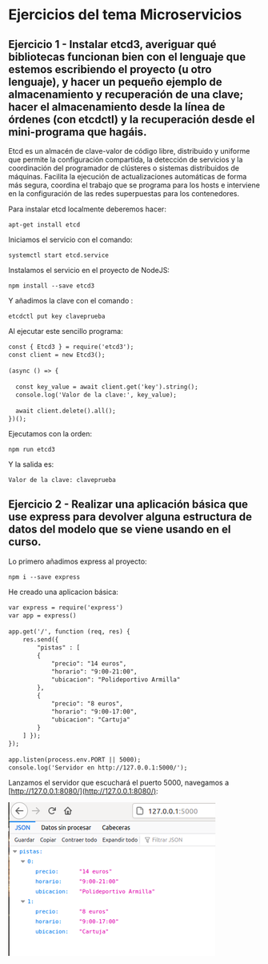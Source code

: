 # Ejercicios del tema Microservicios

## Ejercicio 1 - Instalar etcd3, averiguar qué bibliotecas funcionan bien con el lenguaje que estemos escribiendo el proyecto (u otro lenguaje), y hacer un pequeño ejemplo de almacenamiento y recuperación de una clave; hacer el almacenamiento desde la línea de órdenes (con etcdctl) y la recuperación desde el mini-programa que hagáis.

Etcd es un almacén de clave-valor de código libre, distribuido y uniforme que permite la configuración compartida, la detección de servicios y la coordinación del programador de clústeres o sistemas distribuidos de máquinas. Facilita la ejecución de actualizaciones automáticas de forma más segura, coordina el trabajo que se programa para los hosts e interviene en la configuración de las redes superpuestas para los contenedores. 

Para instalar etcd localmente deberemos hacer:
```
apt-get install etcd

```

Iniciamos el servicio con el comando:
```
systemctl start etcd.service
```
Instalamos el servicio en el proyecto de NodeJS:

```
npm install --save etcd3
```

Y añadimos la clave con el comando :

```
etcdctl put key claveprueba
```

Al ejecutar este sencillo programa: 
```
const { Etcd3 } = require('etcd3');
const client = new Etcd3();

(async () => {

  const key_value = await client.get('key').string();
  console.log('Valor de la clave:', key_value);

  await client.delete().all();
})();
```

Ejecutamos con la orden:
```
npm run etcd3
```

Y la salida es:
```
Valor de la clave: claveprueba
```
## Ejercicio 2 - Realizar una aplicación básica que use express para devolver alguna estructura de datos del modelo que se viene usando en el curso.

Lo primero añadimos express al proyecto: 

```
npm i --save express 
```

He creado una aplicacion básica:

```
var express = require('express')
var app = express()

app.get('/', function (req, res) {
    res.send({      
        "pistas" : [
        {
            "precio": "14 euros",
            "horario": "9:00-21:00",
            "ubicacion": "Polideportivo Armilla"
        },
        {
            "precio": "8 euros",
            "horario": "9:00-17:00",
            "ubicacion": "Cartuja"
        }
    ] });
});

app.listen(process.env.PORT || 5000);
console.log('Servidor en http://127.0.0.1:5000/');
```

Lanzamos el servidor que escuchará el puerto 5000, navegamos a [http://127.0.0.1:8080/](http://127.0.0.1:8080/):

![](https://github.com/sergiocantero8/IV-Autoevaluacion/blob/main/img/ej_2_microservicios.png)